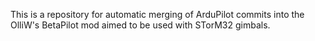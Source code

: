 This is a repository for automatic merging of ArduPilot commits into the OlliW's BetaPilot mod aimed to be used with STorM32 gimbals.
